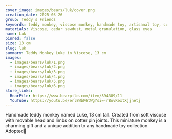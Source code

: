 ```yaml
---
cover_image: images/bears/luk/cover.png
creation_date: 2025-03-26
group: Teddy's Friends 
keywords: teddy monkey, viscose monkey, handmade toy, artisanal toy, collectible monkey, teddy toy, miniature toy, soft toy, handmade gift, teddy collection
materials: Viscose, cedar sawdust, metal granulation, glass eyes
name: Luk
pinned: false
size: 13 cm
slug: luk
summary: Teddy Monkey Luke in Viscose, 13 cm
images:
  - images/bears/luk/1.png
  - images/bears/luk/2.png
  - images/bears/luk/3.png
  - images/bears/luk/4.png
  - images/bears/luk/5.png
  - images/bears/luk/6.png
store_links:
  BearPile: https://www.bearpile.com/item/394389/11
  YouTube: https://youtu.be/erlEWbP6tWg?si=-rBovKextXjjnetj
---
```

Handmade teddy monkey named Luke, 13 cm tall. Created from soft viscose with movable head and limbs on cotter pin joints. This miniature monkey is a charming gift and a unique addition to any handmade toy collection.
Adopted🏡
